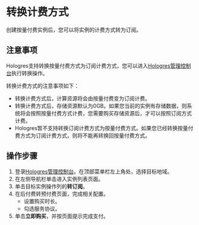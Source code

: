 # 转换计费方式

创建按量付费实例后，您可以将实例的计费方式转为订阅。

## 注意事项

Hologres支持转换按量付费方式为订阅计费方式，您可以进入[Hologres管理控制台](https://hologram.console.aliyun.com/#/instance)执行转换操作。

转换计费方式的注意事项如下：

-   转换计费方式后，计算资源将会由按量付费变为订阅计费。
-   转换计费方式后，存储资源默认为0GB。如果您当前的实例有存储数据，则系统将会按照按量付费方式计费，您需要购买存储资源后，才可以按照订阅方式计费。
-   Hologres暂不支持转换订阅计费方式为按量付费方式。如果您已经转换按量付费方式为订阅计费方式，则将不能再转换回按量付费方式。

## 操作步骤

1.  登录[Hologres管理控制台](https://hologram.console.aliyun.com/#/instance)。在顶部菜单栏左上角处，选择目标地域。
2.  在左侧导航栏单击进入实例列表页面。
3.  单击目标实例操作列的**转订阅**。
4.  在后付费转预付费页面，完成相关配置。
    -   设置购买时长。
    -   勾选服务协议。
5.  单击**立即购买**，并按页面提示完成支付。

